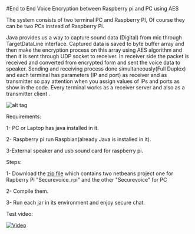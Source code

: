 #End to End Voice Encryption between Raspberry pi and PC using AES

The system consists of two terminal PC and Raspberry PI, Of course they can be two PCs instead of Raspberry Pi.

Java provides us a way to capture sound data (Digital) from mic through TargetDataLine interface. Captured data is saved to byte buffer array and then make the encryption process on this array using AES algorithm and then it is sent through UDP socket to receiver. In receiver side the packet is received and converted from encrypted form and sent the voice data to speaker.
Sending and receiving process done simultaneously(Full Duplex) and each terminal has parameters (IP and port) as receiver and as transmitter so pay attention when you assign values of IPs and ports as show in the code.
Every terminal works as a receiver server and also as a transmitter client .

![alt tag](https://s32.postimg.org/nqjhmr911/Screen_Shot_2016_08_04_at_12_03_35_PM.png)


Requirements:

1- PC or Laptop has java installed in it.

2- Raspberry pi run Raspbian(already Java is installed in it).

3-External speaker and usb sound card for raspberry pi.


Steps:

1- Download the [zip file](https://github.com/emara-geek/secure-voice-chat/archive/master.zip)
which contains two netbeans project one for Rapberry Pi "Securevoice_rpi" and the other "Securevoice" for PC 
 
2- Compile them.

3- Run each jar in its environment and enjoy secure chat.

Test video:

[![Video](http://i.makeagif.com/media/8-04-2016/zOrEso.gif)](https://www.youtube.com/watch?v=LjOTGWgMYy0)



